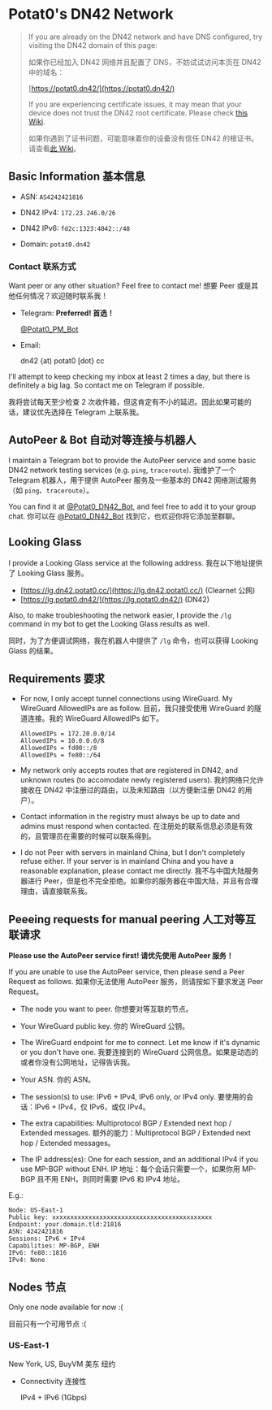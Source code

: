 # Potat0's DN42 Network

> If you are already on the DN42 network and have DNS configured, try visiting the DN42 domain of this page:
>
> 如果你已经加入 DN42 网络并且配置了 DNS，不妨试试访问本页在 DN42 中的域名：
>
> [https://potat0.dn42/](https://potat0.dn42/)
>
> If you are experiencing certificate issues, it may mean that your device does not trust the DN42 root certificate. Please check [this Wiki](https://dn42.dev/services/Certificate-Authority).
>
> 如果你遇到了证书问题，可能意味着你的设备没有信任 DN42 的根证书。请查看[此 Wiki](https://dn42.dev/services/Certificate-Authority)。

## Basic Information 基本信息

- ASN: `AS4242421816`

- DN42 IPv4: `172.23.246.0/26`

- DN42 IPv6: `fd2c:1323:4042::/48`

- Domain: `potat0.dn42`

### Contact 联系方式

Want peer or any other situation? Feel free to contact me! 想要 Peer 或是其他任何情况？欢迎随时联系我！

- Telegram: **Preferred! 首选！**

  [@Potat0_PM_Bot](https://t.me/Potat0_PM_Bot)

- Email:

  dn42 {at) potat0 [dot} cc
  
I'll attempt to keep checking my inbox at least 2 times a day, but there is definitely a big lag. So contact me on Telegram if possible.
  
我将尝试每天至少检查 2 次收件箱，但这肯定有不小的延迟。因此如果可能的话，建议优先选择在 Telegram 上联系我。

## AutoPeer & Bot 自动对等连接与机器人

I maintain a Telegram bot to provide the AutoPeer service and some basic DN42 network testing services (e.g. `ping`, `traceroute`).  我维护了一个 Telegram 机器人，用于提供 AutoPeer 服务及一些基本的 DN42 网络测试服务（如 `ping`、`traceroute`）。

You can find it at [@Potat0_DN42_Bot](https://t.me/Potat0_DN42_Bot), and feel free to add it to your group chat. 你可以在 [@Potat0_DN42_Bot](https://t.me/Potat0_DN42_Bot) 找到它，也欢迎你将它添加至群聊。

## Looking Glass

I provide a Looking Glass service at the following address. 我在以下地址提供了 Looking Glass 服务。

- [https://lg.dn42.potat0.cc/](https://lg.dn42.potat0.cc/) (Clearnet 公网)
- [https://lg.potat0.dn42/](https://lg.potat0.dn42/) (DN42)

Also, to make troubleshooting the network easier, I provide the `/lg` command in my bot to get the Looking Glass results as well.

同时，为了方便调试网络，我在机器人中提供了 `/lg` 命令，也可以获得 Looking Glass 的结果。

## Requirements 要求

- For now, I only accept tunnel connections using WireGuard. My WireGuard AllowedIPs are as follow. 目前，我只接受使用 WireGuard 的隧道连接。我的 WireGuard AllowedIPs 如下。

  ```
  AllowedIPs = 172.20.0.0/14
  AllowedIPs = 10.0.0.0/8
  AllowedIPs = fd00::/8
  AllowedIPs = fe80::/64
  ```
  
- My network only accepts routes that are registered in DN42, and unknown routes (to accomodate newly registered users). 我的网络只允许接收在 DN42 中注册过的路由，以及未知路由（以方便新注册 DN42 的用户）。

- Contact information in the registry must always be up to date and admins must respond when contacted. 在注册处的联系信息必须是有效的，且管理员在需要的时候可以联系得到。

- I do not Peer with servers in mainland China, but I don't completely refuse either. If your server is in mainland China and you have a reasonable explanation, please contact me directly. 我不与中国大陆服务器进行 Peer，但是也不完全拒绝。如果你的服务器在中国大陆，并且有合理理由，请直接联系我。

## Peeeing requests for manual peering 人工对等互联请求

**Please use the AutoPeer service first! 请优先使用 AutoPeer 服务！**

If you are unable to use the AutoPeer service, then please send a Peer Request as follows. 如果你无法使用 AutoPeer 服务，则请按如下要求发送 Peer Request。

- The node you want to peer. 你想要对等互联的节点。

- Your WireGuard public key. 你的 WireGuard 公钥。

- The WireGuard endpoint for me to connect. Let me know if it's dynamic or you don't have one. 我要连接到的 WireGuard 公网信息。如果是动态的或者你没有公网地址，记得告诉我。

- Your ASN. 你的 ASN。

- The session(s) to use: IPv6 + IPv4, IPv6 only, or IPv4 only. 要使用的会话：IPv6 + IPv4，仅 IPv6，或仅 IPv4。

- The extra capabilities: Multiprotocol BGP / Extended next hop / Extended messages. 额外的能力：Multiprotocol BGP / Extended next hop / Extended messages。

- The IP address(es): One for each session, and an additional IPv4 if you use MP-BGP without ENH. IP 地址：每个会话只需要一个，如果你用 MP-BGP 且不用 ENH，则同时需要 IPv6 和 IPv4 地址。

E.g.:
```
Node: US-East-1
Public key: xxxxxxxxxxxxxxxxxxxxxxxxxxxxxxxxxxxxxxxxxxxx
Endpoint: your.domain.tld:21816
ASN: 4242421816
Sessions: IPv6 + IPv4
Capabilities: MP-BGP, ENH
IPv6: fe80::1816
IPv4: None
```

## Nodes 节点

Only one node available for now :(

目前只有一个可用节点 :(

### US-East-1

New York, US, BuyVM 美东 纽约

- Connectivity 连接性
  
  IPv4 + IPv6 (1Gbps)
